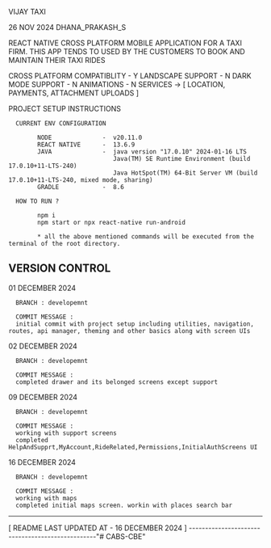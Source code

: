 VIJAY TAXI

26 NOV 2024
DHANA_PRAKASH_S

REACT NATIVE CROSS PLATFORM MOBILE APPLICATION FOR A TAXI FIRM.
THIS APP TENDS TO USED BY THE CUSTOMERS TO BOOK AND MAINTAIN THEIR TAXI RIDES

CROSS PLATFORM COMPATIBLITY - Y
LANDSCAPE SUPPORT - N
DARK MODE SUPPORT - N
ANIMATIONS - N
SERVICES -> [ LOCATION, PAYMENTS, ATTACHMENT UPLOADS ]

PROJECT SETUP INSTRUCTIONS

      CURRENT ENV CONFIGURATION

            NODE              -  v20.11.0
            REACT NATIVE      -  13.6.9
            JAVA              -  java version "17.0.10" 2024-01-16 LTS
                                 Java(TM) SE Runtime Environment (build 17.0.10+11-LTS-240)
                                 Java HotSpot(TM) 64-Bit Server VM (build 17.0.10+11-LTS-240, mixed mode, sharing)
            GRADLE            -  8.6

      HOW TO RUN ?

            npm i
            npm start or npx react-native run-android

            * all the above mentioned commands will be executed from the terminal of the root directory.
      

VERSION CONTROL
---------------

01 DECEMBER 2024

      BRANCH : developemnt

      COMMIT MESSAGE :
      initial commit with project setup including utilities, navigation, routes, api manager, theming and other basics along with screen UIs


02 DECEMBER 2024

      BRANCH : developemnt

      COMMIT MESSAGE :
      completed drawer and its belonged screens except support

09 DECEMBER 2024

      BRANCH : developemnt

      COMMIT MESSAGE :
      working with support screens
      completed HelpAndSupprt,MyAccount,RideRelated,Permissions,InitialAuthScreens UI

16 DECEMBER 2024

      BRANCH : developemnt

      COMMIT MESSAGE :
      working with maps
      completed initial maps screen. workin with places search bar

-------------------------------------------------
[   README LAST UPDATED AT - 16 DECEMBER 2024   ]
-------------------------------------------------"# CABS-CBE" 
